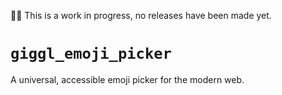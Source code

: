 🚨🚧 This is a work in progress, no releases have been made yet.

# `giggl_emoji_picker`

A universal, accessible emoji picker for the modern web.
